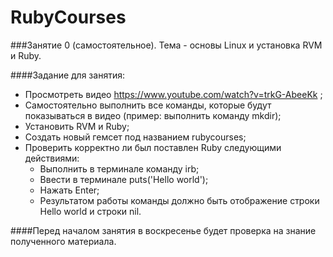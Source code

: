 # RubyCourses

###Занятие 0 (самостоятельное). Тема - основы Linux и установка RVM и Ruby.

####Задание для занятия:
* Просмотреть видео https://www.youtube.com/watch?v=trkG-AbeeKk ;
* Самостоятельно выполнить все команды, которые будут показываться в видео (пример: выполнить команду mkdir);
* Установить RVM и Ruby;
* Создать новый гемсет под названием rubycourses;
* Проверить корректно ли был поставлен Ruby следующими действиями:
  * Выполнить в терминале команду irb;
  * Ввести в терминале puts('Hello world');
  * Нажать Enter;
  * Результатом работы команды должно быть отображение строки Hello world и строки nil.

####Перед началом занятия в воскресенье будет проверка на знание полученного материала.
